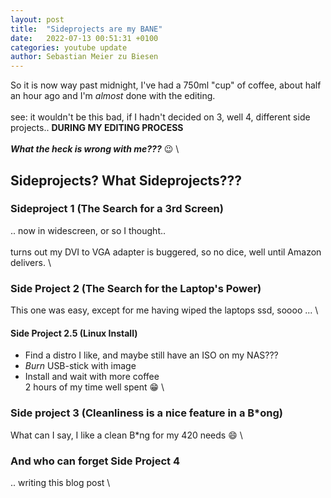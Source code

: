 ```yaml
---
layout: post
title:  "Sideprojects are my BANE"
date:   2022-07-13 00:51:31 +0100
categories: youtube update
author: Sebastian Meier zu Biesen
---
```


So it is now way past midnight, I've had a 750ml "cup" of coffee,
about half an hour ago and I'm _almost_ done with the editing.  \
 \
see: it wouldn't be this bad, if I hadn't decided on 3, well 4, different side projects..
**DURING MY EDITING PROCESS**  \
 \
***What the heck is wrong with me???*** :wink:  \

## Sideprojects? What Sideprojects???

### Sideproject 1 (The Search for a 3rd Screen)

.. now in widescreen, or so I thought..  \
 \
turns out my DVI to VGA adapter is buggered, so no dice, well until Amazon delivers.  \

### Side Project 2 (The Search for the Laptop's Power)

This one was easy, except for me having wiped the laptops ssd, soooo ...  \

#### Side Project 2.5 (Linux Install)

- Find a distro I like, and maybe still have an ISO on my NAS???
- _Burn_ USB-stick with image
- Install and wait with more coffee
 \
2 hours of my time well spent :grin:  \

### Side project 3 (Cleanliness is a nice feature in a B*ong)

What can I say, I like a clean B*ng for my 420 needs :smile:  \

### And who can forget Side Project 4

.. writing this blog post  \
